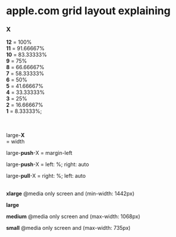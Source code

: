 # apple.com grid layout explaining





### X

**12** = 100%<br /> 
**11** = 91.66667%<br /> 
**10** = 83.33333%<br /> 
**9** = 75%<br /> 
**8** = 66.66667%<br /> 
**7** = 58.33333%<br /> 
**6** = 50%<br /> 
**5** = 41.66667%<br /> 
**4** = 33.33333%<br /> 
**3** = 25%<br /> 
**2** = 16.66667%<br /> 
**1** = 8.33333%;<br /><br /><br /> 



large-**X**<br /> = width<br /> 

large-**push**-X = margin-left<br />

large-**push**-X = left: %; right: auto<br />

large-**pull**-X = right: %; left: auto<br /><br />


**xlarge** @media only screen and (min-width: 1442px)<br /> 

**large**<br /> 

**medium** @media only screen and (max-width: 1068px)<br /> 

**small** @media only screen and (max-width: 735px)<br /> 





